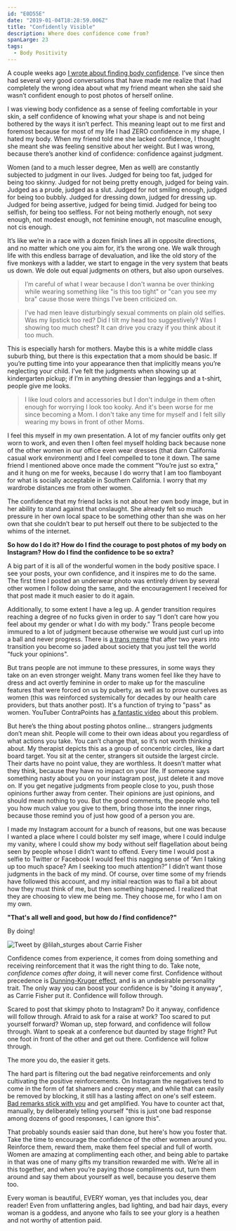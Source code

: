 ```yaml
---
id: "E0D55E"
date: "2019-01-04T18:28:59.006Z"
title: "Confidently Visible"
description: Where does confidence come from?
spanLarge: 23
tags:
  - Body Positivity
---
```


A couple weeks ago [I wrote about finding body confidence](/p/3331DE/finding-confidence/). I’ve since then had several very good conversations that have made me realize that I had completely the wrong idea about what my friend meant when she said she wasn’t confident enough to post photos of herself online.

I was viewing body confidence as a sense of feeling comfortable in your skin, a self confidence of knowing what your shape is and not being bothered by the ways it isn’t perfect. This meaning leapt out to me first and foremost because for most of my life I had ZERO confidence in my shape, I hated my body. When my friend told me she lacked confidence, I thought she meant she was feeling sensitive about her weight. But I was wrong, because there’s another kind of confidence: confidence against judgment.

Women (and to a much lesser degree, Men as well) are constantly subjected to judgment in our lives. Judged for being too fat, judged for being too skinny. Judged for not being pretty enough, judged for being vain. Judged as a prude, judged as a slut. Judged for not smiling enough, judged for being too bubbly. Judged for dressing down, judged for dressing up. Judged for being assertive, judged for being timid. Judged for being too selfish, for being too selfless. For not being motherly enough, not sexy enough, not modest enough, not feminine enough, not masculine enough, not cis enough.

It’s like we’re in a race with a dozen finish lines all in opposite directions, and no matter which one you aim for, it’s the wrong one. We walk through life with this endless barrage of devaluation, and like the old story of the five monkeys with a ladder, we start to engage in the very system that beats us down. We dole out equal judgments on others, but also upon ourselves.

> I’m careful of what I wear because I don't wanna be over thinking while wearing something like "is this too tight" or "can you see my bra" cause those were things I've been criticized on.

> I’ve had men leave disturbingly sexual comments on plain old selfies. Was my lipstick too red? Did I tilt my head too suggestively? Was I showing too much chest? It can drive you crazy if you think about it too much.

This is especially harsh for mothers. Maybe this is a white middle class suburb thing, but there is this expectation that a mom should be basic. If you’re putting time into your appearance then that implicitly means you’re neglecting your child. I’ve felt the judgments when showing up at kindergarten pickup; if I’m in anything dressier than leggings and a t-shirt, people give me looks.

> I like loud colors and accessories but I don't indulge in them often enough for worrying I look too kooky. And it's been worse for me since becoming a Mom. I don't take any time for myself and I felt silly wearing my bows in front of other Moms.

I feel this myself in my own presentation. A lot of my fancier outfits only get worn to work, and even then I often feel myself holding back because none of the other women in our office even wear dresses (that darn California casual work environment) and I feel compelled to tone it down. The same friend I mentioned above once made the comment “You’re just so extra,” and it hung on me for weeks, because I do worry that I am too flamboyant for what is socially acceptable in Southern California. I worry that my wardrobe distances me from other women.

The confidence that my friend lacks is not about her own body image, but in her ability to stand against that onslaught. She already felt so much pressure in her own local space to be something other than she was on her own that she couldn’t bear to put herself out there to be subjected to the whims of the internet.

**So how do I do it? How do I find the courage to post photos of my body on Instagram? How do I find the confidence to be so extra?**

A big part of it is all of the wonderful women in the body positive space. I see your posts, your own confidence, and it inspires me to do the same. The first time I posted an underwear photo was entirely driven by several other women I follow doing the same, and the encouragement I received for that post made it much easier to do it again.

Additionally, to some extent I have a leg up. A gender transition requires reaching a degree of no fucks given in order to say “I don’t care how you feel about my gender or what I do with my body.” Trans people become immured to a lot of judgment because otherwise we would just curl up into a ball and never progress. There is [a trans meme](https://i.pinimg.com/736x/66/ce/45/66ce45ac3d2de109a3f7edf1fd1f1f6d--transgender-quotes-transgender-mtf.jpg) that after two years into transition you become so jaded about society that you just tell the world "fuck your opinions".

But trans people are not immune to these pressures, in some ways they take on an even stronger weight. Many trans women feel like they have to dress and act overtly feminine in order to make up for the masculine features that were forced on us by puberty, as well as to prove ourselves as women (this was reinforced systemically for decades by our health care providers, but thats another post). It's a function of trying to "pass" as women.  YouTuber ContraPoints has [a fantastic video](https://www.youtube.com/watch?v=z1afqR5QkDM) about this problem.

But here’s the thing about posting photos online... strangers judgments don’t mean shit. People will come to their own ideas about you regardless of what actions you take. You can’t change that, so it’s not worth thinking about. My therapist depicts this as a group of concentric circles, like a dart board target. You sit at the center, strangers sit outside the largest circle. Their darts have no point value, they are worthless. It doesn’t matter what they think, because they have no impact on your life. If someone says something nasty about you on your instagram post, just delete it and move on. If you get negative judgments from people close to you, push those opinions further away from center. Their opinions are just opinions, and should mean nothing to you. But the good comments, the people who tell you how much value you give to them, bring those into the inner rings, because those remind you of just how good of a person you are.

I made my Instagram account for a bunch of reasons, but one was because I wanted a place where I could bolster my self image, where I could indulge my vanity, where I could show my body without self flagellation about being seen by people whose I didn’t want to offend. Every time I would post a selfie to Twitter or Facebook I would feel this nagging sense of “Am I taking up too much space? Am I seeking too much attention?” I didn’t want those judgments in the back of my mind. Of course, over time some of my friends have followed this account, and my initial reaction was to flail a bit about how they must think of me, but then something happened. I realized that they are choosing to view me being me. They choose me, for who I am on my own.

**"That's all well and good, but how do *I* find confidence?"**

By doing!

<img src="../tweet1.jpeg" alt="Tweet by @lilah_sturges about Carrie Fisher" style="max-height: 50vh;display:block;" class="pull-right">

Confidence comes from experience, it comes from doing something and receiving reinforcement that it was the right thing to do. Take note, _confidence comes after doing_, it will never come first. Confidence without precedence is [Dunning-Kruger effect](https://en.wikipedia.org/wiki/Dunning%E2%80%93Kruger_effect), and is an undesirable personality trait. The only way you can boost your confidence is by "doing it anyway", as Carrie Fisher put it. Confidence will follow through.

Scared to post that skimpy photo to Instagram? Do it anyway, confidence will follow through. Afraid to ask for a raise at work? Too scared to put yourself forward? Woman up, step forward, and confidence will follow through. Want to speak at a conference but daunted by stage fright? Put one foot in front of the other and get out there. Confidence will follow through.

The more you do, the easier it gets.

The hard part is filtering out the bad negative reinforcements and only cultivating the positive reinforcements. On Instagram the negatives tend to come in the form of fat shamers and creepy men, and while that can easily be removed by blocking, it still has a lasting affect on one's self esteem. [Bad remarks stick with you](http://deathbulge.com/comics/155) and get amplified. You have to counter act that, manually, by deliberately telling yourself "this is just one bad response among dozens of good responses, I can ignore this".

That probably sounds easier said than done, but here's how you foster that. Take the time to encourage the confidence of the other women around you. Reinforce them, reward them, make them feel special and full of worth. Women are amazing at complimenting each other, and being able to partake in that was one of many gifts my transition rewarded me with. We’re all in this together, and when you’re paying those compliments out, turn them around and say them about yourself as well, because you deserve them too.

Every woman is beautiful, EVERY woman, yes that includes you, dear reader! Even from unflattering angles, bad lighting, and bad hair days, every woman is a goddess, and anyone who fails to see your glory is a heathen and not worthy of attention paid.
